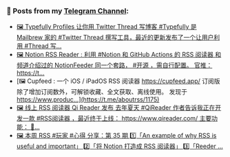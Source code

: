 ### 📰 Posts from my [Telegram Channel](https://t.me/s/aboutrss):
<!-- BLOG-POST-LIST:START -->
- [🖼 Typefully Profiles 让你用 Twitter Thread 写博客  #Typefully 是 Mailbrew 家的 #Twitter Thread 撰写工具，最近的更新发布了一个让用户利用 #Thread 写...](https://t.me/aboutrss/1177)
- [🖼 Notion RSS Reader : 利用 #Notion 和 GitHub Actions 的 RSS 阅读器  和频道介绍过的 NotionFeeder 同一个套路， #开源 ，需自行配置。  官推： https://t...](https://t.me/aboutrss/1176)
- [🖼 Cupfeed : 一个 iOS / iPadOS RSS 阅读器  https://cupfeed.app/  订阅版除了增加订阅数外，可解锁收藏、全文获取、离线使用。  发现于 https://www.produc...](https://t.me/aboutrss/1175)
- [🖼 线上 RSS 阅读器 Qi Reader 发布  去年夏天 #QiReader 作者告诉我正在开发一款 #RSS阅读器 ，最近终于上线：  https://www.qireader.com/  主要功能： 🔸...](https://t.me/aboutrss/1174)
- [🖼 本周 RSS #玩家 #心得 分享：第 35 期  1️⃣「An example of why RSS is useful and important」  2️⃣「将 Notion 打造成 RSS 阅读器」  3️⃣「Reeder ...](https://t.me/aboutrss/1173)
<!-- BLOG-POST-LIST:END -->

<!--
**AboutRSS/AboutRSS** is a ✨ _special_ ✨ repository because its `README.md` (this file) appears on your GitHub profile.

Here are some ideas to get you started:

- 🔭 I’m currently working on ...
- 🌱 I’m currently learning ...
- 👯 I’m looking to collaborate on ...
- 🤔 I’m looking for help with ...
- 💬 Ask me about ...
- 📫 How to reach me: ...
- 😄 Pronouns: ...
- ⚡ Fun fact: ...
-->
